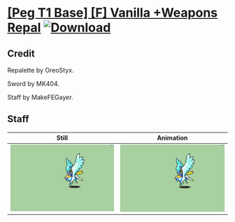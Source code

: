 # [\[Peg T1 Base\] \[F\] Vanilla +Weapons Repal](./) [![Download](https://img.shields.io/badge/Download--red?style=social&logo=github)](https://minhaskamal.github.io/DownGit/#/home?url=https://github.com/Klokinator/FE-Repo/tree/main/Battle%20Animations%2FMounted%20-%20Pegs%2C%20Wyverns%2C%20Griffons%2F%5BPeg%20T1%20Base%5D%20%5BF%5D%20Vanilla%20%2BWeapons%20Repal%2F7.%20Staff)

## Credit

Repalette by OreoStyx.

Sword by MK404.

Staff by MakeFEGayer.

## Staff

| Still | Animation |
| :---: | :-------: |
| ![Staff still](./Staff_000.png) | ![Staff animation](./Staff.gif) |
